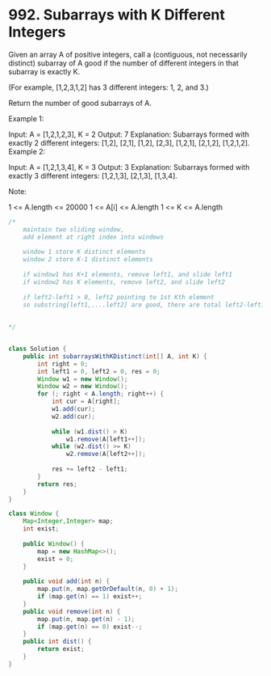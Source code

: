 # 992. Subarrays with K Different Integers

Given an array A of positive integers, call a (contiguous, not necessarily distinct) subarray of A good if the number of different integers in that subarray is exactly K.

(For example, [1,2,3,1,2] has 3 different integers: 1, 2, and 3.)

Return the number of good subarrays of A.

 

Example 1:

Input: A = [1,2,1,2,3], K = 2
Output: 7
Explanation: Subarrays formed with exactly 2 different integers: [1,2], [2,1], [1,2], [2,3], [1,2,1], [2,1,2], [1,2,1,2].
Example 2:

Input: A = [1,2,1,3,4], K = 3
Output: 3
Explanation: Subarrays formed with exactly 3 different integers: [1,2,1,3], [2,1,3], [1,3,4].
 

Note:

1 <= A.length <= 20000
1 <= A[i] <= A.length
1 <= K <= A.length

```java
/*
    maintain two sliding window, 
    add element at right index into windows
    
    window 1 store K distinct elements
    window 2 store K-1 distinct elements
    
    if window1 has K+1 elements, remove left1, and slide left1
    if window2 has K elements, remove left2, and slide left2
    
    if left2-left1 > 0, left2 pointing to 1st Kth element
    so substring[left1,....left2] are good, there are total left2-left1 substring
    
    
*/


class Solution {
    public int subarraysWithKDistinct(int[] A, int K) {
        int right = 0;
        int left1 = 0, left2 = 0, res = 0;
        Window w1 = new Window();
        Window w2 = new Window();
        for (; right < A.length; right++) {
            int cur = A[right];
            w1.add(cur);
            w2.add(cur);
            
            while (w1.dist() > K)
                w1.remove(A[left1++]);
            while (w2.dist() >= K) 
                w2.remove(A[left2++]);
            
            res += left2 - left1;
        }
        return res;
    }
}

class Window {
    Map<Integer,Integer> map;
    int exist;
    
    public Window() {
        map = new HashMap<>();
        exist = 0;
    }
    
    public void add(int n) {
        map.put(n, map.getOrDefault(n, 0) + 1);
        if (map.get(n) == 1) exist++;
    }
    public void remove(int n) {
        map.put(n, map.get(n) - 1);
        if (map.get(n) == 0) exist--;
    }
    public int dist() {
        return exist;
    }
}
```